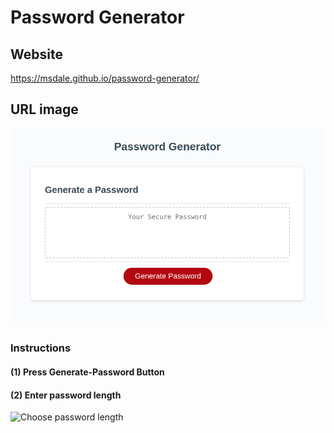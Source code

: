 # Password Generator

## Website
https://msdale.github.io/password-generator/

## URL image
![Password-Generator](./assets/images/password-generator.png)

### Instructions
#### (1) Press Generate-Password Button
#### (2) Enter password length

![Choose password length](.assets/images/choose-password-length)